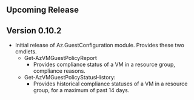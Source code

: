 <!--
    Please leave this section at the top of the change log.

    Changes for the upcoming release should go under the section titled "Upcoming Release", and should adhere to the following format:

    ## Upcoming Release
    * Overview of change #1
        - Additional information about change #1
    * Overview of change #2
        - Additional information about change #2
        - Additional information about change #2
    * Overview of change #3
    * Overview of change #4
        - Additional information about change #4

    ## YYYY.MM.DD - Version X.Y.Z (Previous Release)
    * Overview of change #1
        - Additional information about change #1
-->
## Upcoming Release

## Version 0.10.2
* Initial release of Az.GuestConfiguration module. Provides these two cmdlets. 
  * Get-AzVMGuestPolicyReport 
    * Provides compliance status of a VM in a resource group, compliance reasons. 
  * Get-AzVMGuestPolicyStatusHistory: 
    * Provides historical compliance statuses of a VM in a resource group, for a maximum of past 14 days.